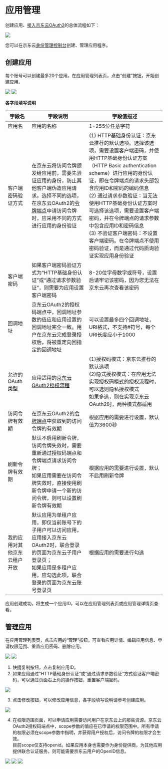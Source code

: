# 应用管理

创建应用、[接入京东云OAuth2](../../../../documentation/Management/Identity-Authentication-Service/Application-Management/OAuth2.md)的总体流程如下：</br>

![](../../../../image/Identity-Authentication-Service/Application-Management/app-flow.png)

您可以在京东云[身份管理控制台](https://ias-console.jdcloud.com/ias/apps)创建、管理应用程序。</br>

## 创建应用

每个账号可以创建最多20个应用。在应用管理列表页，点击“创建”按钮，开始创建应用。</br>

![](../../../../image/Identity-Authentication-Service/Application-Management/1-apps-list.png)
![](../../../../image/Identity-Authentication-Service/Application-Management/2-create-app.png)

**各字段填写说明**

|字段名|字段说明|字段值描述|
|---|---|---|
|应用名|应用的名称|1-255位任意字符|
|客户端密码验证方式|在京东云将访问令牌颁发给应用前，需要先验证应用的身份，防止其他客户端伪造应用请求。选择不同的选项，在京东云OAuth2的[令牌端点](../../../../documentation/Management/Identity-Authentication-Service/Application-Management/OAuth2.md/#3)申请访问令牌时，应采用不同的方式进行应用的身份验证|(1) HTTP基础身份认证：京东云推荐的默认选项。选择该选项，需要设置客户端密码，并使用HTTP基础身份认证方案（HTTP Basic authentication scheme）进行应用的身份认证，即在令牌端点的请求头部包含应用ID和密码的编码信息</br>(2) 通过请求参数验证：当无法使用HTTP基础身份认证方案时可选择该选项，需要设置客户端密码，并在令牌端点的请求参数中包含应用ID和密码信息</br>(3) 不验证客户端密码：不设置客户端密码。在令牌端点不使用密码验证，而是通过代码质询验证实现应用身份验证|
|客户端密码|如果客户端密码验证方式为“HTTP基础身份认证”或“通过请求参数验证”，则需要为应用设置客户端密码|8-20位字母数字或符号，设置后请牢记该密码，因为您无法在京东云再次查看该密码|
|回调地址|京东云OAuth2的授权码端点中，回调地址参数的值应和应用设置的回调地址完全一致。用户在京东云完成登录授权后，将被重定向回指定的回调地址|可以设置最多四个回调地址，URI格式，不支持#符号，每个URI长度应小于1000|
|允许的OAuth类型|应用适用的[京东云OAuth2授权流程](../../../../documentation/Management/Identity-Authentication-Service/Application-Management/OAuth2.md/#0)|(1)授权码模式：京东云推荐的默认选项</br>(2)隐式授权模式：在应用无法实现授权码模式的授权流程时，可以选则隐私授权模式</br>如果多选，则在实现京东云OAuth2时，两种模式都适用|
|访问令牌有效期|在京东云OAuth2的[令牌端点](../../../../documentation/Management/Identity-Authentication-Service/Application-Management/OAuth2.md/#3)中获取到的访问令牌的有效期|根据应用的需要进行设置，默认值为3600秒|
|刷新令牌有效期|默认不启用刷新令牌，访问令牌失效时，需要重新通过授权码端点和令牌端点请求访问令牌；</br>如果应用需要在访问令牌失效时，直接使用刷新令牌申请一个新的访问令牌，则可以设置刷新令牌有效期|根据应用的需要进行设置，默认不启用刷新令牌|
|我的应用对其他京东云租户开放|默认应用为单租户应用，即仅当前账号下的子用户可以访问应用，应用接入京东云OAuth2时，联合登录的页面为京东云子用户登录页；</br>如果应用是多租户应用，应勾选此项，联合登录的页面为京东云账号登录页|根据应用的需要进行勾选|

应用创建成功，将生成一个应用ID，可以在应用管理列表页或应用管理详情页查看。</br>

## 管理应用

在应用管理列表页，点击应用的“管理”按钮，可查看应用详情、编辑应用信息、申请权限范围、重置应用密码、删除应用。</br>

![](../../../../image/Identity-Authentication-Service/Application-Management/6-mng-app.png)
![](../../../../image/Identity-Authentication-Service/Application-Management/3-review-app.png)

1. 快捷复制按钮，点击复制应用ID。</br>
2. 如果应用通过“HTTP基础身份认证”或“通过请求参数验证”方式验证客户端密码，可以通过页面右上角的操作按钮，重置客户端密码。</br>

![](../../../../image/Identity-Authentication-Service/Application-Management/7-reset-secret.PNG)

3. 点击修改按钮，可以修改应用信息，各字段填写说明请参考创建应用。</br>

![](../../../../image/Identity-Authentication-Service/Application-Management/8-edit-app.png)

4. 在权限范围页面，可以申请应用需要访问用户在京东云上的那些资源。京东云OAuth2授权码端点中，scope参数的值应在已申请的权限范围中。所有申请的权限必须在scope参数中指明，并获得用户授权后，访问令牌的权限才会生效。</br>
目前scope仅支持openid。如果应用本身也需要作为身份提供商，为其他应用提供联合认证服务，则可能需要京东云用户的OpenID信息。</br>

![](../../../../image/Identity-Authentication-Service/Application-Management/9-apply-scope.png)
![](../../../../image/Identity-Authentication-Service/Application-Management/10-openid.png)
![](../../../../image/Identity-Authentication-Service/Application-Management/11-review-scope.PNG)
